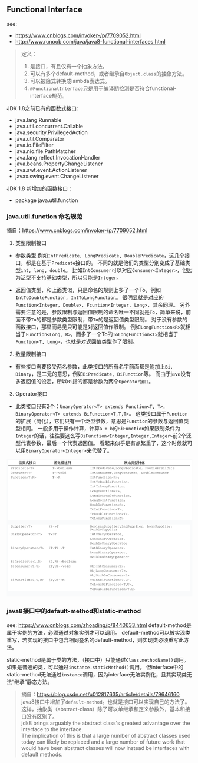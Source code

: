## Functional Interface
see:  
- https://www.cnblogs.com/invoker-/p/7709052.html
- http://www.runoob.com/java/java8-functional-interfaces.html

> 定义：
> 1. 是接口，有且仅有一个抽象方法。
> 2. 可以有多个default-method，或者继承自`Object.class`的抽象方法。
> 3. 可以被隐式转换成lambda表达式。
> 4. `@FunctionalInterface`只是用于编译期检测是否符合functional-interface规范。

JDK 1.8之前已有的函数式接口:
- java.lang.Runnable
- java.util.concurrent.Callable
- java.security.PrivilegedAction
- java.util.Comparator
- java.io.FileFilter
- java.nio.file.PathMatcher
- java.lang.reflect.InvocationHandler
- java.beans.PropertyChangeListener
- java.awt.event.ActionListener
- javax.swing.event.ChangeListener

JDK 1.8 新增加的函数接口：
- package java.util.function

### java.util.function 命名规范
摘自：https://www.cnblogs.com/invoker-/p/7709052.html  

1. 类型限制接口
- 参数类型,例如`IntPredicate, LongPredicate, DoublePredicate`，这几个接口，都是在基于`Predicate`接口的。
不同的就是他们的类型分别变成了基础类型`int, long, double`。
比如`IntConsumer`可以对应`Consumer<Integer>`，但因为泛型不支持基础类型，所以只能是`Integer`。

- 返回值类型，和上面类似，只是命名的规则上多了一个To，例如`IntToDoubleFunction, IntToLongFunction`。
很明显就是对应的`Function<Integer, Double>, Fcuntion<Integer, Long>`，其余同理。
另外需要注意的是，参数限制与返回值限制的命名唯一不同就是`To`，简单来说，前面不带`To`的都是参数类型限制，带`To`的是返回值类型限制。
对于没有参数的函数接口，那显而易见只可能是对返回值作限制。
例如`LongFunction<R>`就相当于`Function<Long, R>`，而多了一个To的`ToLongFunction<T>`就相当于`Function<T, Long>`，也就是对返回值类型作了限制。

2. 数量限制接口
- 有些接口需要接受两名参数，此类接口的所有名字前面都是附加上`Bi, Binary`，是二元的意思，例如`BiPredicate, BiFunction`等。
而由于java没有多返回值的设定，所以`Bi`指的都是参数为两个`Operator接口`。

3. Operator接口
- 此类接口只有2个：`UnaryOperator<T> extends Function<T, T>`，`BinaryOperator<T> extends BiFunction<T,T,T>`。
这类接口属于`Function`的扩展（简化），它们只有一个泛型参数，意思是`Function`的参数与返回值类型相同。
一般多用于操作计算，计算`a + b`的`BiFunction`如果限制条件为`Integer`的话，往往要这么写`BiFunction<Integer,Integer,Integer>`前2个泛型代表参数，最后一个代表返回值。
看起来似乎是有点繁重了，这个时候就可以用`BinaryOperator<Integer>`来代替了。

![jdk8已定义函数接口示意图](jdk8-functional-interface.png)

### java8接口中的default-method和static-method
see: https://www.cnblogs.com/zhoading/p/8440633.html
default-method是属于实例的方法，必须通过对象实例才可以调用。
default-method可以被实现类重写，若实现的接口中包含相同签名的default-method，则实现类必须重写此方法。

static-method是属于类的方法，（接口中）只能通过`Class.methodName()`调用。如果是普通的类，可以通过`instance.staticMethod()`调用。
但interface中的static-method无法通过`instance`调用，因为interface无法实例化，且其实现类无法“继承”静态方法。

> 摘自：https://blog.csdn.net/u012817635/article/details/79646160  
> java8接口中增加了`default-method`。也就是接口可以实现自己的方法了。这样，抽象类（abstract-class）除了可以单继承和定义参数外，基本和接口没有区别了。  
> jdk8 brings arguably the abstract class's greatest advantage over the interface to the interface.  
> The implication of this is that a large number of abstract classes used today can likely be replaced and a large number of future work that would have been abstract classes will now instead be interfaces with default methods.
